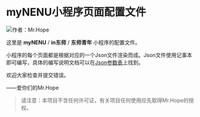 # myNENU小程序页面配置文件

![作者：Mr.Hope](https://img.shields.io/badge/作者-Mr.Hope-blue.svg)

这里是 **myNENU** / **in东师** / **东师青年** 小程序的配置文件。

小程序的每个页面都是根据对应的一个Json文件渲染而成。Json文件使用记事本即可编写，具体的编写说明文档可以在[Json参数表](https://nenuyouth.com/doc/miniProgram/tagList)上找到。

欢迎大家检查并提交错误。

——爱你们的Mr.Hope

> 请注意：本项目不含任何许可证，有关项目任何使用应先取得Mr.Hope的授权。
